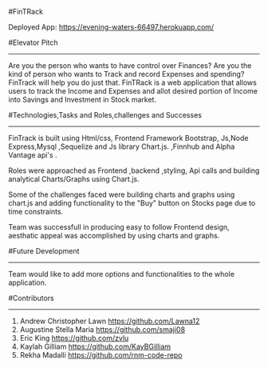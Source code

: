 #FinTRack

Deployed App: https://evening-waters-66497.herokuapp.com/

#Elevator Pitch
- - -
Are you the person who wants to have control over Finances? Are you the kind of person who wants to Track and record Expenses and spending? FinTrack will help you do just that.
FinTRack is a web application that allows users to track the Income and Expenses and allot desired portion of Income into Savings and Investment in Stock market.

#Technologies,Tasks and Roles,challenges and Successes
- - -
  FinTrack is built using Html/css, Frontend Framework Bootstrap, Js,Node Express,Mysql ,Sequelize and Js library Chart.js. ,Finnhub and Alpha Vantage api's .

 Roles were approached as Frontend ,backend ,styling, Api calls and building analytical Charts/Graphs using Chart.js.

Some of the challenges faced were building charts and graphs using chart.js and adding functionality to the "Buy" button on Stocks page due to time constraints.

Team was successfull in producing easy to follow Frontend design, aesthatic appeal was accomplished by using charts and graphs.

#Future Development
_ _ _
Team would like to add more options and functionalities to the whole application.

#Contributors
_ _ _
1. Andrew Christopher Lawn  https://github.com/Lawna12
2. Augustine Stella Maria   https://github.com/smaji08 
3. Eric King                 https://github.com/zvlu
4. Kaylah Gilliam            https://github.com/KayBGilliam
5. Rekha Madalli             https://github.com/rnm-code-repo